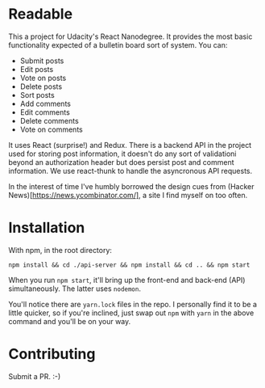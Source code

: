 # Readable

This a project for Udacity's React Nanodegree. It provides the most basic functionality expected of a bulletin board sort of system. You can:

- Submit posts
- Edit posts
- Vote on posts
- Delete posts
- Sort posts
- Add comments
- Edit comments
- Delete comments
- Vote on comments

It uses React (surprise!) and Redux. There is a backend API in the project used for storing post information, it doesn't do any sort of validationi beyond an authorization header but does persist post and comment information. We use react-thunk to handle the asyncronous API requests.

In the interest of time I've humbly borrowed the design cues from (Hacker News)[https://news.ycombinator.com/], a site I find myself on too often.

# Installation

With npm, in the root directory:

`npm install && cd ./api-server && npm install && cd .. && npm start`

When you run `npm start`, it'll bring up the front-end and back-end (API) simultaneously. The latter uses `nodemon`.

You'll notice there are `yarn.lock` files in the repo. I personally find it to be a little quicker, so if you're inclined, just swap out `npm` with `yarn` in the above command and you'll be on your way.

# Contributing

Submit a PR. :-)

